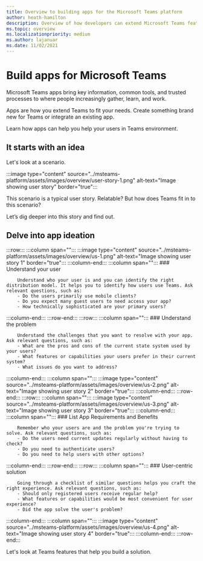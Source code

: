 ```yaml
---
title: Overview to building apps for the Microsoft Teams platform
author: heath-hamilton
description: Overview of how developers can extend Microsoft Teams features with custom apps.
ms.topic: overview
ms.localizationpriority: medium
ms.author: lajanuar
ms.date: 11/02/2021
---
```

# Build apps for Microsoft Teams

Microsoft Teams apps bring key information, common tools, and trusted processes to where people increasingly gather, learn, and work.

Apps are how you extend Teams to fit your needs. Create something brand new for Teams or integrate an existing app.

Learn how apps can help you help your users in Teams environment.

## It starts with an idea

Let's look at a scenario.

:::image type="content" source="../msteams-platform/assets/images/overview/user-story-1.png" alt-text="Image showing user story" border="true":::

This scenario is a typical user story. Relatable? But how does Teams fit in to this scenario?

Let’s dig deeper into this story and find out.

## Delve into app ideation

:::row:::
   :::column span="":::
      :::image type="content" source="../msteams-platform/assets/images/overview/us-1.png" alt-text="Image showing user story 1" border="true":::
   :::column-end:::
   :::column span="":::
      ### Understand your user

        Understand who your user is and you can identify the right distribution model. It helps you to identify how users use Teams. Ask relevant questions, such as:
        - Do the users primarily use mobile clients?
        - Do you expect many guest users to need access your app?
        - How technically sophisticated are your primary users?
   :::column-end:::
:::row-end:::
:::row:::
   :::column span="":::
      ### Understand the problem

        Understand the challenges that you want to resolve with your app. Ask relevant questions, such as:
        - What are the pros and cons of the current state system used by your users?
        - What features or capabilities your users prefer in their current system?
        - What issues do you want to address?
   :::column-end:::
   :::column span="":::
       :::image type="content" source="../msteams-platform/assets/images/overview/us-2.png" alt-text="Image showing user story 2" border="true":::
   :::column-end:::
:::row-end:::
:::row:::
   :::column span="":::
      :::image type="content" source="../msteams-platform/assets/images/overview/us-3.png" alt-text="Image showing user story 3" border="true":::
   :::column-end:::
   :::column span="":::
      ### List App Requirements and Benefits

        Remember who your users are and the problem you're trying to solve. Ask relevant questions, such as:
        - Do the users need current updates regularly without having to check?
        - Do you need to authenticate users?
        - Do you need to help users with other options?
   :::column-end:::
:::row-end:::
:::row:::
   :::column span="":::
      ### User-centric solution

        Going through a checklist of similar questions helps you craft the right experience. Ask relevant questions, such as:
        - Should only registered users receive regular help?
        - What features or capabilities would be most convenient for user experience?
        - Did the app solve the user's problem?
   :::column-end:::
   :::column span="":::
       :::image type="content" source="../msteams-platform/assets/images/overview/us-4.png" alt-text="Image showing user story 4" border="true":::
   :::column-end:::
:::row-end:::

Let's look at Teams features that help you build a solution.